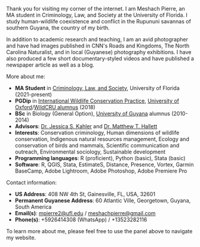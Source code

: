 Thank you for visiting my corner of the internet. I am Meshach Pierre, an MA student in Criminology, Law, and Society at the University of Florida. I study human-wildlife coexistence and conflict in the Rupununi savannas of southern Guyana, the country of my birth.

In addition to academic research and teaching, I am an avid photographer and have had images published in CNN's Roads and Kingdoms, The North Carolina Naturalist, and in local (Guyanese) photography exhibitions. I have also produced a few short documentary-styled videos and have published a newspaper article as well as a blog.

More about me:

- **MA Student** in [Criminology, Law, and Society](https://soccrim.clas.ufl.edu/graduate/criminology/academics/the-m-a-degree/), University of Florida (2021-present)
- **PGDip** in [International Wildlife Conservation Practice](https://www.wildcru.org/courses/diploma/), [University of Oxford](https://www.ox.ac.uk/)/[WildCRU alumnus](https://www.wildcru.org/members/meshach-pierre/) (2018)
- **BSc** in Biology (General Option), [University of Guyana](https://www.uog.edu.gy/) alumnus (2010-2014)
- **Advisors**: [Dr. Jessica S. Kahler](https://soccrim.clas.ufl.edu/jessica-kahler/) and [Dr. Matthew T. Hallett](https://uftcd.org/people/core-faculty-staff/matthew-t-hallett/)
- **Interests**: Conservation criminology, Human dimensions of wildlife conservation, Indigenous natural resources management, Ecology and conservation of birds and mammals,	Scientific communication and outreach, Environmental sociology,	Sustainable development
- **Programming languages**: R (proficient), Python (basic), Stata (basic)
- **Software**: R, QGIS, Stata, EstimateS, Distance, Presence, Vortex, Garmin BaseCamp, Adobe Lightroom, Adobe Photoshop, Adobe Premiere Pro

Contact information:
- **US Address**: 408 NW 4th St, Gainesville, FL, USA, 32601
- **Permanent Guyanese Address**: 60 Atlantic Ville, Georgetown, Guyana, South America
- **Email(s)**: [mpierre2@ufl.edu](mailto:mpierre2@ufl.edu) / [meshachpierre@gmail.com](mailto:meshachpierre@gmail.com)
- **Phone(s)**: +5926414308 (WhatsApp) / +13523282116

To learn more about me, please feel free to use the panel above to navigate my website.
